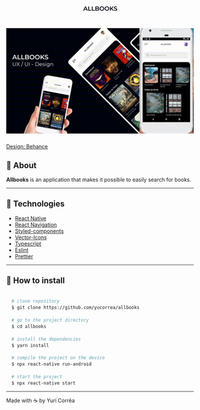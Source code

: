 <h1 align="center">
  <img src="./github/logo.png">
</h1>

<h1 align="center">
  <img src="./github/allbooks.gif">
</h1>

 <a href="https://www.behance.net/gallery/104965429/UIUX-ALLBOOKS"> Design: Behance</a>

## :page_with_curl: About


**Allbooks** is an application that makes it possible to easily search for books.

---

## :rocket: Technologies 

- [React Native](https://reactnative.dev/)
- [React Navigation](https://reactnavigation.org/)
- [Styled-components](https://styled-components.com/)
- [Vector-Icons](https://github.com/oblador/react-native-vector-icons)
- [Typescript](https://www.typescriptlang.org/)
- [Eslint](https://eslint.org/)
- [Prettier](https://prettier.io/)

---

## :file_folder: How to install 

```bash

  # clone repository
  $ git clone https://github.com/yucorrea/allbooks

  # go to the project directory
  $ cd allbooks

  # install the dependencies
  $ yarn install

  # compile the project on the device
  $ npx react-native run-android

  # start the project
  $ npx react-native start
```

---


Made with :coffee: by Yuri Corrêa